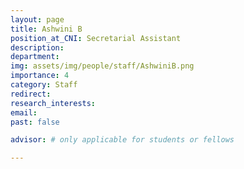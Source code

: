 ```yaml
---
layout: page
title: Ashwini B
position_at_CNI: Secretarial Assistant
description: 
department:
img: assets/img/people/staff/AshwiniB.png
importance: 4
category: Staff
redirect: 
research_interests: 
email: 
past: false

advisor: # only applicable for students or fellows

---
```


